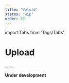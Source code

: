 ```yaml
---
title: 'Upload'
status: 'wip'
order: 20
---
```


import Tabs from 'Tags/Tabs'

# Upload

<Tabs>
  <Tabs.Content title="Info" selected>
    ...
  </Tabs.Content>
  <Tabs.Content title="Details" disabled>
  ...
  </Tabs.Content>
</Tabs>

**Under development**
